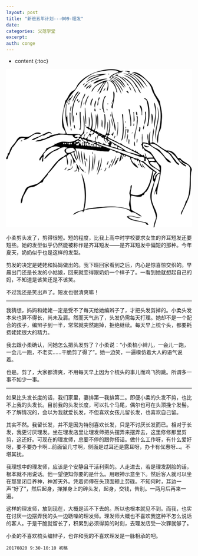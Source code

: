 ```yaml
---
layout: post
title: "新爸五年计划---009-理发"
date:
categories: 父范学堂
excerpt:
auth: conge
---
```

* content
{:toc}

![barber](/assets/images/父范学堂/118382-edda4e2ebdd54264.png)


小柔剪头发了，剪得很短。短的程度，比我上高中时学校要求女生的齐耳短发还要短些。她的发型似乎仍然能被称作是齐耳短发——是齐耳短发中偏短的那种。今年夏天，奶奶似乎也是这样的发型。

剪发的决定是姥姥和妈妈做出的。我下班回家看到之后，内心是惊喜惊交织的。早晨出门还是长发的小姑娘，回来就变得跟奶奶一个样子了。一看到她就想起自己的妈，不知道是该笑还是不该笑。

不过我还是笑出声了。短发也很清爽嘛！

----

我猜想，妈妈和姥姥一定是受不了每天给她编辫子了，才把头发剪掉的。小柔头发本来也算不得长，尚未及肩。然而天气热了，头发仍需每天打理。她却不是一个配合的孩子，编辫子到一半，常常就突然跑掉，拒绝继续。每天早上梳个头，都要耗费姥姥很大的精力。

我去跟小柔确认，问她怎么把头发剪了？小柔说：“小柔梳小辫儿，一会儿一跑，一会儿一跑，不老实……干脆剪了得了”。她一边笑，一遍模仿着大人的语气说着。

也是。剪了，大家都清爽，不用每天早上因为个梳头的事儿而鸡飞狗跳。所谓多一事不如少一事。

----

如果比头发长度的话，我们家里，妻排第一我排第二。即便小柔的头发不剪，也比不上我的头发长。目前我的头发长度，可以扎个马尾，偶尔也可在头顶挽个发髻。不了解情况的，会以为我就爱长发，不但喜欢女孩儿留长发，也喜欢自己留。

其实不然。我留长发，并不是因为特别喜欢长发，只是不讨厌长发而已。相对于长发，我更讨厌理发。坐在理发店里让理发师把头摆弄来摆弄去，这里修修那里剪剪，这还好。可现在的理发师，总要不停的跟你搭话。做什么工作呀，有什么爱好呀，要不要办卡啊...前面留几寸啊，侧面是过耳还是露耳呀，办卡有优惠呀...。不堪其扰。

我理想中的理发师，应该是个安静且干活利索的。人走进去，若是理发刮脸的话，根本就不用说话。他一望便知你要的是什么。用眼神示意坐下。然后客人就可以坐在那里闭目养神，神游天外。凭着师傅在头顶面颊上劳碌。不知何时，耳边一声“好了”，然后起身，掸掸身上的碎头发，起身，交钱，告别。一两月后再来一遍。

这样的理发师，放到现在，大概是活不下去的。所以也根本就见不到。而我，也实在讨厌一边摆弄我的头一边聒噪的理发师。理发师大概也不喜欢我这种不怎么说话的客人。于是干脆就留长了，积累到必须得剪的时刻，去理发店受一次罪就够了。

小柔的不喜欢梳头编辫子，也许和我的不喜欢理发是一脉相承的吧。

```
20170820 9:30-10:10 初稿
```
